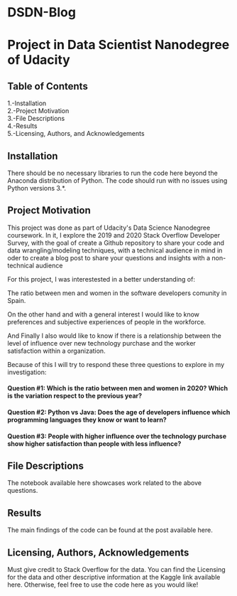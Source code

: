 # DSDN-Blog



# Project in Data Scientist Nanodegree of Udacity

## Table of Contents


1.-Installation  
2.-Project Motivation  
3.-File Descriptions  
4.-Results  
5.-Licensing, Authors, and Acknowledgements  

## Installation
There should be no necessary libraries to run the code here beyond the Anaconda distribution of Python. The code should run with no issues using Python versions 3.*.

## Project Motivation
This project was done as part of Udacity's Data Science Nanodegree coursework. In it, I explore the 2019 and 2020 Stack Overflow Developer Survey, with the goal of create a Github repository to share your code and data wrangling/modeling techniques, with a technical audience in mind in oder to create a blog post to share your questions and insights with a non-technical audience

For this project, I was interestested in a better understanding of:


The ratio between men and women in the software developers comunity in Spain.

On the other hand and with a general interest I would like to know preferences and subjective experiences of people in the workforce. 

And Finally I also would like to know if there is a relationship between the level of influence over new technology purchase and the worker satisfaction within a organization.

Because of this I will try to respond these three questions to explore in my investigation:

#### Question #1: Which is the ratio between men and women in 2020? Which is the variation respect to the previous year?

#### Question #2: Python vs Java: Does the age of developers influence which programming languages they know or want to learn?

#### Question #3: People with higher influence over the technology purchase show higher satisfaction than people with less influence?

## File Descriptions
The notebook available here showcases work related to the above questions.

## Results
The main findings of the code can be found at the post available here.

## Licensing, Authors, Acknowledgements
Must give credit to Stack Overflow for the data. You can find the Licensing for the data and other descriptive information at the Kaggle link available here. Otherwise, feel free to use the code here as you would like!

